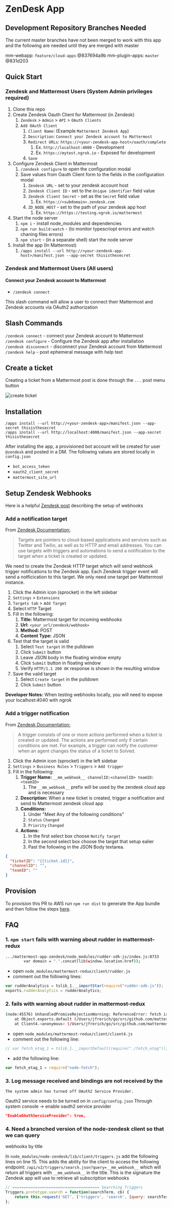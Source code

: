 # ZenDesk App

## Development Repository Branches Needed

The current master branches have not been merged to work with this app and the following are needed until they are merged with master

mm-webapp: `feature/cloud-apps` @837694a9b
mm-plugin-apps: `master` @831d203

## Quick Start

### Zendesk and Mattermost Users (System Admin privileges required)

1. Clone this repo
1. Create Zendesk Oauth Client for Mattermost (in Zendesk)
    1. `Zendesk` > `Admin` > `API` > `OAuth Clients`
    1. `Add OAuth Client`
        1. `Client Name`: (Example `Mattermost Zendesk App`)
        1. `Description`: `Connect your Zendesk account to Mattermost`
        1. `Redirect URLs`: `https://<your-zendesk-app-host>/oauth/complete`
            1. Ex. `http://localhost:4000` - Development
            1. Ex. `https://mytest.ngrok.io` - Exposed for development
        1. `Save`
1. Configure Zendesk Client in Mattermost
    1. `/zendesk configure` to open the configuration modal
    1. Save values from Oauth Client form to the fields in the configuration modal
        1. `Zendesk URL` - set to your zendesk account host
        1. `Zendesk Client ID` - set to the `Unique identifier` field value
        1. `Zendesk Client Secret` - set as the `Secret` field value
            1. Ex. `https://<subdomain>.zendesk.com`
        1. `ZD_NODE_HOST` - set to the path of your zendesk app host
            1. Ex. `https://https://testing.ngrok.io/mattermost`
1. Start the node server
    1. `npm i` - install node_modules and dependencies
    1. `npm run build:watch` - (to monitor typescriopt errors and watch chaning files errors)
    1. `npm start` - (in a separate shell) start the node server
1. Install the app (In Mattermost)
    1. `/apps install --url http://<your-zendesk-app-host>/manifest.json --app-secret thisisthesecret`  

### Zendesk and Mattermost Users (All users)

#### Connect your Zendesk account to Mattermost

- `/zendesk connect`

This slash command will allow a user to connect their Mattermost and Zendesk
accounts via OAuth2 authorization

## Slash Commands

`/zendesk connect` - connect your Zendesk account to Mattermost  
`/zendesk configure` - Configure the Zendesk app after installation  
`/zendesk disconnect` - disconnect your Zendesk account from Mattermost  
`/zendesk help` - post ephemeral message with help text

## Create a ticket

Creating a ticket from a Mattermost post is done through the `...` post menu button

![create ticket](./assets/create-ticket.gif)

## Installation

`/apps install --url http://<your-zendesk-app>/manifest.json --app-secret thisisthesecret`  
`/apps install --url http://localhost:4000/manifest.json --app-secret thisisthesecret`  

After installing the app, a provisioned bot account will be created for user `@zendesk` and posted in a DM. The following values are stored locally in `config.json`

- `bot_access_token`
- `oauth2_client_secret`
- `mattermost_site_url`

## Setup Zendesk Webhooks

Here is a helpful [Zendesk post](https://support.zendesk.com/hc/en-us/articles/204890268-Creating-webhooks-with-the-HTTP-target#topic_yf1_fs5_tr) describing the setup of webhooks

### Add a notification target

From [Zendesk Documentation:](https://developer.zendesk.com/rest_api/docs/support/targets)

> Targets are pointers to cloud-based applications and services such as Twitter and Twilio, as well as to HTTP and email addresses. You can use targets with triggers and automations to send a notification to the target when a ticket is created or updated.

We need to create the Zendesk HTTP target which will send webhook trigger notifications to the Zendesk app.  Each Zendesk trigger event will send a notficication to this target. We only need one target per Mattermost instance.

1. Click the Admin icon (sprocket) in the left sidebar
1. `Settings` > `Extensions`
1. `Targets tab` > `Add Target`
1. Select `HTTP` Target
1. Fill in the following:
    1. **Title:** Mattermost target for incoming webhooks
    1. **Url:** `<your_url/zendesk/webhook>`
    1. **Method:** POST
    1. **Content Type:** JSON
1. Test that the target is valid
    1. Select `Test target` in the pulldown
    1. Click `Submit` button
    1. Leave JSON body in the floating window empty
    1. Click `Submit` button in floating window
    1. Verify `HTTP/1.1 200 OK` response is shown in the resulting window
1. Save the valid target
    1. Select `Create target` in the pulldown
    1. Click `Submit` button

**Developer Notes:** When testing webhooks locally, you will need to expose your localhost:4040 with ngrok

### Add a trigger notification

From [Zendesk Documentation:](https://developer.zendesk.com/rest_api/docs/support/triggers)

> A trigger consists of one or more actions performed when a ticket is created or updated. The actions are performed only if certain conditions are met. For example, a trigger can notify the customer when an agent changes the status of a ticket to Solved.

1. Click the Admin icon (sprocket) in the left sidebar
1. `Settings` > `Business Rules` > `Triggers` > `Add trigger`
1. Fill in the following:
    1. **Trigger Name:** `__mm_webhook__ channelID:<channelID> teamID:<teamID>`
        1. The `__mm_webhook__` prefix will be used by the zendesk cloud app and is necessary
    1. **Description:** When a new ticket is created, trigger a notification and send to Mattermost zendesk cloud app
    1. **Conditions:**
        1. Under "Meet Any of the following conditions"
        1. `Status` `Changed`
        1. `Priority` `Changed`
    1. **Actions:**
        1. In the first select box choose `Notify target`
        1. In the second select box choose the target that setup ealier
        1. Past the following in the JSON Body textarea.

```json
{
  "ticketID": "{{ticket.id}}",
  "channelID": "",
  "teamID": ""
}
```

## Provision

To provision this PR to AWS run `npm run dist` to generate the App bundle and then follow the steps [here](https://github.com/mattermost/mattermost-plugin-apps#provisioning).

## FAQ

### 1. `npm start` fails with warning about rudder in mattermost-redux

```sh
.../mattermost-app-zendesk/node_modules/rudder-sdk-js/index.js:8733
        var domain = ".".concat(lib(window.location.href));
```

- open `node_modules/mattermost-redux/client/rudder.js`
- comment out the following lines:

```javascript
var rudderAnalytics = tslib_1.__importStar(require("rudder-sdk-js"));
exports.rudderAnalytics = rudderAnalytics;
```

### 2.  fails with warning about rudder in mattermost-redux

```sh
(node:45576) UnhandledPromiseRejectionWarning: ReferenceError: fetch is not defined
    at Object.exports.default (/Users/jfrerich/go/src/github.com/mattermost/plugins/mattermost-app-zendesk/node_modules/mattermost-redux/client/fetch_etag.js:32:26)
    at Client4.<anonymous> (/Users/jfrerich/go/src/github.com/mattermost/plugins/mattermost-app-zendesk/node_modules/mattermost-redux/client/client4.js:1594:70)
```

- open `node_modules/mattermost-redux/client/client4.js`
- comment out the following line:

```javascript
// var fetch_etag_1 = tslib_1.__importDefault(require("./fetch_etag"));
```

- add the following line:

```javascript
var fetch_etag_1 = require("node-fetch");
```

### 3. Log message received and bindings are not received by the

`The system admin has turned off OAuth2 Service Provider.`

Oauth2 service needs to be turned on in `config/config.json`
Through system console -> enable oauth2 service provider


```json
"EnableOAuthServiceProvider": true,
```

### 4. Need a branched version of the node-zendesk client so that we can query
webhooks by title

In `node_modules/node-zendesk/lib/client/triggers.js` add the following lines
on line 15. This adds the ability for the client to access the following
endpoint: `/api/v2/triggers/search.json?query=__mm_webhook__` which will return
all triggers with `__mm_webhook__` in the title. This is the signature the
Zendesk app will use to retrieve all subscription webhooks

```javascript
// ====================================== Searching Triggers
Triggers.prototype.search = function(searchTerm, cb) {
    return this.request('GET', ['triggers', 'search', {query: searchTerm}], cb);
};
```

